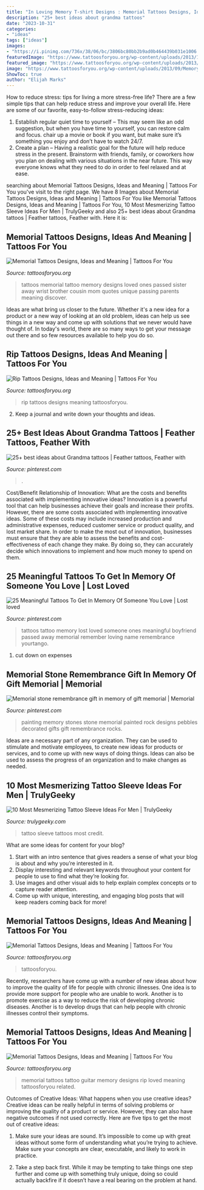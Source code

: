 ```yaml
---
title: "In Loving Memory T-shirt Designs : Memorial Tattoos Designs, Ideas And Meaning"
description: "25+ best ideas about grandma tattoos"
date: "2023-10-31"
categories:
- "ideas"
tags: ["ideas"]
images:
- "https://i.pinimg.com/736x/38/06/bc/3806bc80bb2b9ad0b464439b031e1006.jpg"
featuredImage: "https://www.tattoosforyou.org/wp-content/uploads/2013/10/Memorial-Tattoos-for-Sister-225x300.jpg"
featured_image: "https://www.tattoosforyou.org/wp-content/uploads/2013/09/Memory-Tattoo.jpg"
image: "https://www.tattoosforyou.org/wp-content/uploads/2013/09/Memory-Tattoo.jpg"
ShowToc: true
author: "Elijah Marks"
---
```



How to reduce stress: tips for living a more stress-free life?
There are a few simple tips that can help reduce stress and improve your overall life. Here are some of our favorite, easy-to-follow stress-reducing ideas: 
1. Establish regular quiet time to yourself – This may seem like an odd suggestion, but when you have time to yourself, you can restore calm and focus. chair up a movie or book if you want, but make sure it’s something you enjoy and don’t have to watch 24/7. 
2. Create a plan – Having a realistic goal for the future will help reduce stress in the present. Brainstorm with friends, family, or coworkers how you plan on dealing with various situations in the near future. This way everyone knows what they need to do in order to feel relaxed and at ease. 

	

		
searching about Memorial Tattoos Designs, Ideas and Meaning | Tattoos For You you've visit to the right page. We have 8 Images about Memorial Tattoos Designs, Ideas and Meaning | Tattoos For You like Memorial Tattoos Designs, Ideas and Meaning | Tattoos For You, 10 Most Mesmerizing Tattoo Sleeve Ideas For Men | TrulyGeeky and also 25+ best ideas about Grandma tattoos | Feather tattoos, Feather with. Here it is:
		
    
## Memorial Tattoos Designs, Ideas And Meaning | Tattoos For You

<img loading=lazy src="https://www.tattoosforyou.org/wp-content/uploads/2013/10/Memorial-Tattoos-for-Sister-225x300.jpg" onerror="this.onerror=null;this.src='https://tse3.mm.bing.net/th?id=OIP.IYbVU0nDijXe51YFsOXEDAAAAA&amp;pid=15.1';" alt="Memorial Tattoos Designs, Ideas and Meaning | Tattoos For You">

_Source: tattoosforyou.org_

>tattoos memorial tattoo memory designs loved ones passed sister away wrist brother cousin mom quotes unique passing parents meaning discover. 

	

Ideas are what bring us closer to the future. Whether it's a new idea for a product or a new way of looking at an old problem, ideas can help us see things in a new way and come up with solutions that we never would have thought of. In today's world, there are so many ways to get your message out there and so few resources available to help you do so.

    
## Rip Tattoos Designs, Ideas And Meaning | Tattoos For You

<img loading=lazy src="http://www.tattoosforyou.org/wp-content/uploads/2013/10/Rip-Tattoos-For-Men.jpg" onerror="this.onerror=null;this.src='https://tse2.mm.bing.net/th?id=OIP.VA2ytItmiZTPeMfo8A0ICQHaJ4&amp;pid=15.1';" alt="Rip Tattoos Designs, Ideas and Meaning | Tattoos For You">

_Source: tattoosforyou.org_

>rip tattoos designs meaning tattoosforyou. 

	

2. Keep a journal and write down your thoughts and ideas.

    
## 25+ Best Ideas About Grandma Tattoos | Feather Tattoos, Feather With

<img loading=lazy src="https://i.pinimg.com/736x/38/06/bc/3806bc80bb2b9ad0b464439b031e1006.jpg" onerror="this.onerror=null;this.src='https://tse4.mm.bing.net/th?id=OIP.J1QB58nvo_7u_ZkpLpSYfAAAAA&amp;pid=15.1';" alt="25+ best ideas about Grandma tattoos | Feather tattoos, Feather with">

_Source: pinterest.com_

>. 

	

Cost/Benefit Relationship of Innovation: What are the costs and benefits associated with implementing innovative ideas?
Innovation is a powerful tool that can help businesses achieve their goals and increase their profits. However, there are some costs associated with implementing innovative ideas. Some of these costs may include increased production and administrative expenses, reduced customer service or product quality, and lost market share. In order to make the most out of innovation, businesses must ensure that they are able to assess the benefits and cost-effectiveness of each change they make. By doing so, they can accurately decide which innovations to implement and how much money to spend on them.

    
## 25 Meaningful Tattoos To Get In Memory Of Someone You Love | Lost Loved

<img loading=lazy src="https://i.pinimg.com/736x/94/29/cd/9429cdc46ba5523398b93d4faf8414a6.jpg" onerror="this.onerror=null;this.src='https://tse2.mm.bing.net/th?id=OIP.cIoa5vKjMX2oQS4mqjU7fwHaLo&amp;pid=15.1';" alt="25 Meaningful Tattoos To Get In Memory Of Someone You Love | Lost loved">

_Source: pinterest.com_

>tattoos tattoo memory lost loved someone ones meaningful boyfriend passed away memorial remember loving name remembrance yourtango. 

	

1. cut down on expenses

    
## Memorial Stone Remembrance Gift In Memory Of Gift Memorial | Memorial

<img loading=lazy src="https://i.pinimg.com/736x/30/5b/a2/305ba25e55edc77c7ade609752bec445.jpg" onerror="this.onerror=null;this.src='https://tse2.mm.bing.net/th?id=OIP.Y2pUX8UL3iWsgDH8HTku8AHaJ4&amp;pid=15.1';" alt="Memorial stone remembrance gift in memory of gift memorial | Memorial">

_Source: pinterest.com_

>painting memory stones stone memorial painted rock designs pebbles decorated gifts gift remembrance rocks. 

	

Ideas are a necessary part of any organization. They can be used to stimulate and motivate employees, to create new ideas for products or services, and to come up with new ways of doing things. Ideas can also be used to assess the progress of an organization and to make changes as needed.

    
## 10 Most Mesmerizing Tattoo Sleeve Ideas For Men | TrulyGeeky

<img loading=lazy src="https://273560-849236-2-raikfcquaxqncofqfm.stackpathdns.com/wp-content/uploads/2017/08/tattoo-sleeve-ideas-for-men-7.1.jpg" onerror="this.onerror=null;this.src='https://tse3.mm.bing.net/th?id=OIP.6x7Qjq6Fl5NSK71bKPPMigHaJ4&amp;pid=15.1';" alt="10 Most Mesmerizing Tattoo Sleeve Ideas For Men | TrulyGeeky">

_Source: trulygeeky.com_

>tattoo sleeve tattoos most credit. 

	

What are some ideas for content for your blog?
1. Start with an intro sentence that gives readers a sense of what your blog is about and why you’re interested in it.
2. Display interesting and relevant keywords throughout your content for people to use to find what they’re looking for.
3. Use images and other visual aids to help explain complex concepts or to capture reader attention.
4. Come up with unique, interesting, and engaging blog posts that will keep readers coming back for more!

    
## Memorial Tattoos Designs, Ideas And Meaning | Tattoos For You

<img loading=lazy src="https://www.tattoosforyou.org/wp-content/uploads/2013/09/Memorial-Tattoos-Pictures.jpg" onerror="this.onerror=null;this.src='https://tse1.mm.bing.net/th?id=OIP.tC50S87BYEdyHhC_23ltOgHaJg&amp;pid=15.1';" alt="Memorial Tattoos Designs, Ideas and Meaning | Tattoos For You">

_Source: tattoosforyou.org_

>tattoosforyou. 

	

Recently, researchers have come up with a number of new ideas about how to improve the quality of life for people with chronic illnesses. One idea is to provide more support for people who are unable to work. Another is to promote exercise as a way to reduce the risk of developing chronic diseases. Another is to develop drugs that can help people with chronic illnesses control their symptoms.

    
## Memorial Tattoos Designs, Ideas And Meaning | Tattoos For You

<img loading=lazy src="https://www.tattoosforyou.org/wp-content/uploads/2013/09/Memory-Tattoo.jpg" onerror="this.onerror=null;this.src='https://tse2.mm.bing.net/th?id=OIP.f95XPsySwMKMvzbNNsGHWAHaJ4&amp;pid=15.1';" alt="Memorial Tattoos Designs, Ideas and Meaning | Tattoos For You">

_Source: tattoosforyou.org_

>memorial tattoos tattoo guitar memory designs rip loved meaning tattoosforyou related. 

	

Outcomes of Creative Ideas: What happens when you use creative ideas?
Creative ideas can be really helpful in terms of solving problems or improving the quality of a product or service. However, they can also have negative outcomes if not used correctly. Here are five tips to get the most out of creative ideas:
1. Make sure your ideas are sound. It’s impossible to come up with great ideas without some form of understanding what you’re trying to achieve. Make sure your concepts are clear, executable, and likely to work in practice.

2. Take a step back first. While it may be tempting to take things one step further and come up with something truly unique, doing so could actually backfire if it doesn’t have a real bearing on the problem at hand.

